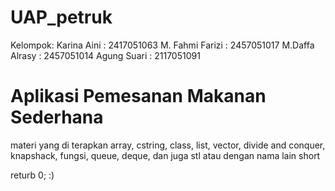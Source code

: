 # UAP_petruk
Kelompok:
Karina Aini       : 2417051063
M. Fahmi Farizi   : 2457051017
M.Daffa Alrasy    : 2457051014
Agung Suari       : 2117051091
# Aplikasi Pemesanan Makanan Sederhana
materi yang di terapkan array, cstring, class, list, vector, divide and conquer, knapshack, fungsi, queue, deque, dan juga stl atau dengan nama lain short

returb 0; :)

